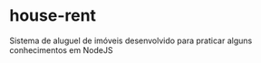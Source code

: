 # house-rent
Sistema de aluguel de imóveis desenvolvido para praticar alguns conhecimentos em NodeJS
